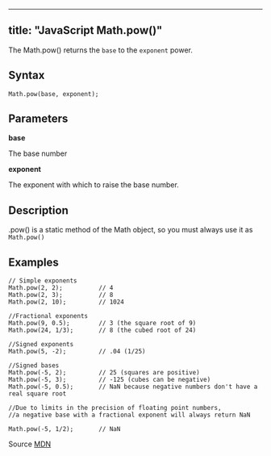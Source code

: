 
---
title: "JavaScript Math.pow()"
---

The Math.pow() returns the `base` to the `exponent` power.

## Syntax

    Math.pow(base, exponent);

## Parameters

**base**

The base number

**exponent**

The exponent with which to raise the base number.

## Description

.pow() is a static method of the Math object, so you must always use it as `Math.pow()`

## Examples

    // Simple exponents
    Math.pow(2, 2);          // 4
    Math.pow(2, 3);          // 8
    Math.pow(2, 10);         // 1024

    //Fractional exponents
    Math.pow(9, 0.5);        // 3 (the square root of 9)
    Math.pow(24, 1/3);       // 8 (the cubed root of 24)

    //Signed exponents
    Math.pow(5, -2);         // .04 (1/25)

    //Signed bases
    Math.pow(-5, 2);         // 25 (squares are positive)
    Math.pow(-5, 3);         // -125 (cubes can be negative)
    Math.pow(-5, 0.5);       // NaN because negative numbers don't have a real square root

    //Due to limits in the precision of floating point numbers, 
    //a negative base with a fractional exponent will always return NaN

    Math.pow(-5, 1/2);       // NaN

Source [MDN](https://developer.mozilla.org/en-US/docs/Web/JavaScript/Reference/Global_Objects/Math/pow)
